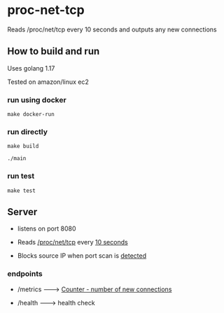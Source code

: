 # proc-net-tcp
Reads /proc/net/tcp every 10 seconds and outputs any new connections


## How to build and run 

Uses golang 1.17

Tested on amazon/linux ec2

### run using docker

```
make docker-run
```

### run directly

```
make build

./main
```

### run test

```
make test
```


## Server

- listens on port 8080 

- Reads [/proc/net/tcp](https://github.com/SamirMarin/proc-net-tcp/blob/ebd15e9edc16222ac80be6862845460e519b7165/handlers/tcp.go#L11) every [10 seconds](https://github.com/SamirMarin/proc-net-tcp/blob/ebd15e9edc16222ac80be6862845460e519b7165/handlers/tcp.go#L12)

- Blocks source IP when port scan is [detected](https://github.com/SamirMarin/proc-net-tcp/blob/ebd15e9edc16222ac80be6862845460e519b7165/pkg/tcp/tcp.go#L203)

### endpoints
- /metrics ---> [Counter - number of new connections](https://github.com/SamirMarin/proc-net-tcp/blob/ebd15e9edc16222ac80be6862845460e519b7165/pkg/tcp/tcp.go#L135)

- /health ---> health check

